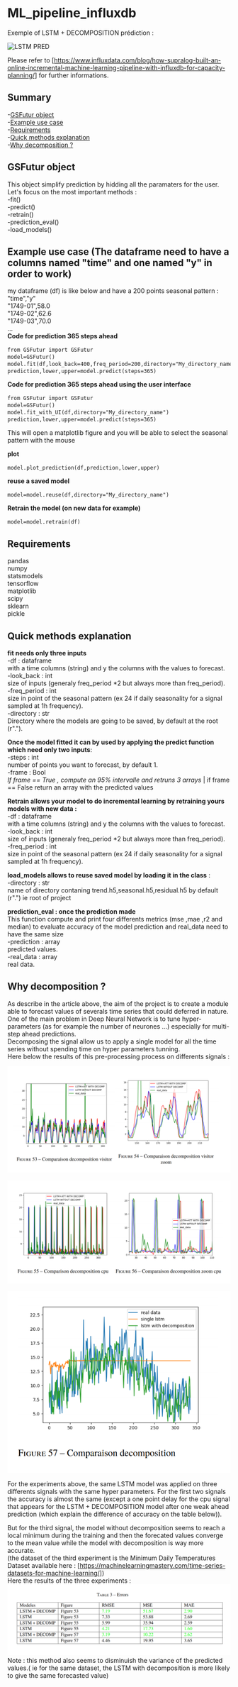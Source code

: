 # ML_pipeline_influxdb
Exemple of LSTM + DECOMPOSITION prédiction :

![LSTM PRED](/Images/gif_lstm.gif)

Please refer to [https://www.influxdata.com/blog/how-supralog-built-an-online-incremental-machine-learning-pipeline-with-influxdb-for-capacity-planning/] for further informations.</br>

Summary
-------

-[GSFutur object](#gsfutur-object) </br>
-[Example use case ](#example-use-case ) </br>
-[Requirements](#quick-methods-explanation ) </br>
-[Quick methods explanation ](#requirements) </br>
-[Why decomposition ?](#why-decomposition-?)</br>

GSFutur object
--------------

This object simplify prediction by hidding all the paramaters for the user.
Let's focus on the most important methods : </br>
-fit()  </br>
-predict() </br>
-retrain() </br>
-prediction_eval() </br>
-load_models() </br>

Example use case (The dataframe need to have a columns named "time" and one named "y" in order to work)
----------------
my dataframe (df) is like below and have a 200 points seasonal pattern :</br>
"time","y"</br>
"1749-01",58.0</br>
"1749-02",62.6</br>
"1749-03",70.0</br>
...</br>
**Code for prediction 365 steps ahead**
```
from GSFutur import GSFutur
model=GSFutur()
model.fit(df,look_back=400,freq_period=200,directory="My_directory_name")
prediction,lower,upper=model.predict(steps=365)
```

**Code for prediction 365 steps ahead using the user interface**
```
from GSFutur import GSFutur
model=GSFutur()
model.fit_with_UI(df,directory="My_directory_name")
prediction,lower,upper=model.predict(steps=365)
```
This will open a matplotlib figure and you will be able to select the seasonal pattern with the mouse


**plot**
```
model.plot_prediction(df,prediction,lower,upper)
```
**reuse a saved model**
```
model=model.reuse(df,directory="My_directory_name")
```
**Retrain the model (on new data for example)**
```
model=model.retrain(df)
```


 Requirements 
------------
pandas </br>
numpy </br>
statsmodels</br>
tensorflow</br>
matplotlib</br>
scipy</br>
sklearn</br>
pickle</br>


Quick methods explanation 
----------------------
**fit needs only three inputs** </br>
  -df : dataframe </br>
     with a time columns (string) and y the columns with the values to forecast. </br>
  -look_back : int </br>
     size of inputs (generaly freq_period *2 but always more than freq_period). </br>
  -freq_period : int </br>
     size in point of the seasonal pattern (ex 24 if daily seasonality for a signal sampled at 1h frequency). </br>
  -directory : str </br>
     Directory where the models are going to be saved, by default at the root (r".").</br>
     
**Once the model fitted it can by used by applying the predict function which need only two inputs**: </br>
  -steps : int</br>
    number of points you want to forecast, by default 1.</br>
  -frame : Bool</br>
    *If frame == True , compute an 95% intervalle and retruns 3 arrays* | if frame == False return an array with the predicted values </br>
    
**Retrain allows your model to do incremental learning by retraining yours models with new data :**</br>
  -df : dataframe </br>
     with a time columns (string) and y the columns with the values to forecast. </br>
  -look_back : int </br>
     size of inputs (generaly freq_period *2 but always more than freq_period). </br>
  -freq_period : int </br>
     size in point of the seasonal pattern (ex 24 if daily seasonality for a signal sampled at 1h frequency). </br>
  
 **load_models allows to reuse saved model by loading it in the class** : </br>
   -directory : str </br>
     name of directory contaning trend.h5,seasonal.h5,residual.h5 by default (r".") ie root of project</br>
      
**prediction_eval : once the prediction made**</br>
This function compute and print four differents metrics (mse ,mae ,r2 and median) to evaluate accuracy of the model prediction and real_data need to have the same size</br>
   -prediction : array</br>
        predicted values.</br>
   -real_data : array</br>
        real data.</br>
      
Why decomposition ?
-----------------
As describe in the article above, the aim of the project is to create a module able to forecast values of severals time series that could 
deferred in nature.</br>
One of the main problem in Deep Neural Network is to tune hyper-parameters (as for example the number of neurones ...) especially for multi-step ahead predictions. </br>
Decomposing the signal allow us to apply a single model for all the time series without spending time on hyper parameters tunning. </br>
Here below the results of this pre-processing process on differents signals : </br>

![First_page_1](/Images/res_1.PNG)

![First_page_1](/Images/res_2.PNG)

![First_page_1](/Images/res_3.PNG)

For the experiments above, the same LSTM model was applied on three differents signals with the same hyper parameters. For the first two signals the accuracy is almost the same (except a one point delay for the cpu signal that appears for the LSTM + DECOMPOSITION model after one weak ahead prediction (which explain the difference of accuracy on the table below)).</br>

But for the third signal, the model without decomposition seems to reach a local minimum during the training and then the forecated values converge to the mean value while the model with decomposition is way more accurate. </br>
(the dataset of the third experiment is the Minimum Daily Temperatures Dataset available here : [https://machinelearningmastery.com/time-series-datasets-for-machine-learning/])
</br>
Here the results of the three experiments :</br>
![First_page_1](/Images/table_res.PNG)
Note :  this method also seems to disminuish the variance of the predicted values.( ie for the same dataset, the LSTM with decomposition is more likely to give the same forecasted value)

